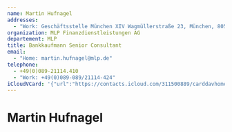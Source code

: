 ```yaml
---
name: Martin Hufnagel
addresses:
  - "Work: Geschäftsstelle München XIV Wagmüllerstraße 23, München, 80538"
organization: MLP Finanzdienstleistungen AG
departement: MLP
title: Bankkaufmann Senior Consultant
email:
  - "Home: martin.hufnagel@mlp.de"
telephone:
  - +49(0)089-21114.410
  - "Work: +49(0)089-089/21114-424"
iCloudVCard: '{"url":"https://contacts.icloud.com/311500889/carddavhome/card/ZTY0M2QwZDUtMjZmYy00ZTZmLThjNTYtOTEyMzQ5ZDdlMTYy.vcf","etag":"\"kmfhext3\"","data":"BEGIN:VCARD\r\nVERSION:3.0\r\nFN:\r\nN:Hufnagel;Martin;;;\r\nUID:e643d0d5-26fc-4e6f-8c56-912349d7e162\r\nADR;TYPE=WORK:;;Geschäftsstelle München XIV Wagmüllerstraße 23;München;;805\r\n 38;;\r\nitem1665.X-ABLABEL:_$!<WorkFAX>!$_\r\nPRODID:ez-vcard 0.9.13-fc\r\nREV:2025-04-03T22:08:45Z\r\nORG:MLP Finanzdienstleistungen AG;MLP\r\nTITLE:Bankkaufmann Senior Consultant\r\nEMAIL;TYPE=HOME:martin.hufnagel@mlp.de\r\nTEL:+49(0)089-21114.410\r\nTEL;TYPE=WORK:+49(0)089-089/21114-424\r\nEND:VCARD"}'
---
```

# Martin Hufnagel